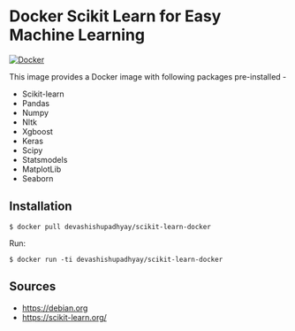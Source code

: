 # Docker Scikit Learn for Easy Machine Learning
[![Docker](https://img.shields.io/docker/pulls/devashishupadhyay/scikit-learn-docker)](https://hub.docker.com/r/devashishupadhyay/scikit-learn-docker)


This image provides a Docker image with following packages pre-installed -
- Scikit-learn
- Pandas
- Numpy
- Nltk
- Xgboost
- Keras
- Scipy
- Statsmodels
- MatplotLib
- Seaborn


## Installation
```
$ docker pull devashishupadhyay/scikit-learn-docker
```

Run:
```
$ docker run -ti devashishupadhyay/scikit-learn-docker
```
## Sources
- https://debian.org
- https://scikit-learn.org/

